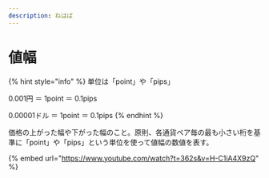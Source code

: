 ```yaml
---
description: ねはば
---
```


# 値幅

{% hint style="info" %}
単位は「point」や「pips」

0.001円 ＝ 1point ＝ 0.1pips

0.00001ドル ＝ 1point ＝ 0.1pips
{% endhint %}

価格の上がった幅や下がった幅のこと。原則、各通貨ペア毎の最も小さい桁を基準に「point」や「pips」という単位を使って値幅の数値を表す。



{% embed url="https://www.youtube.com/watch?t=362s&v=H-C1iA4X9zQ" %}
